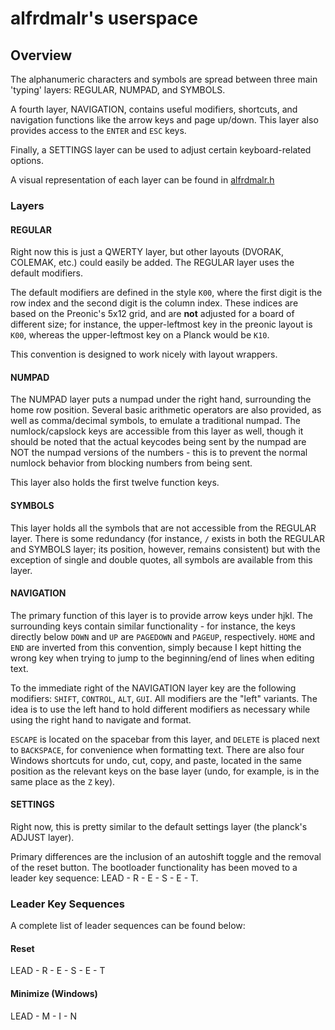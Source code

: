 # alfrdmalr's userspace
## Overview 
The alphanumeric characters and symbols are spread between three main 'typing' layers: REGULAR, NUMPAD, and SYMBOLS. 

A fourth layer, NAVIGATION, contains useful modifiers, shortcuts, and navigation functions like the arrow keys and page up/down. This layer also provides access to the `ENTER` and `ESC` keys.

Finally, a SETTINGS layer can be used to adjust certain keyboard-related options. 

A visual representation of each layer can be found in [alfrdmalr.h](./alfrdmalr.h)

### Layers

#### REGULAR
Right now this is just a QWERTY layer, but other layouts (DVORAK, COLEMAK, etc.) could easily be added. The REGULAR layer uses the default modifiers. 

The default modifiers are defined in the style `K00`, where the first digit is the row index and the second digit is the column index. These indices are based on the Preonic's 5x12 grid, and are **not** adjusted for a board of different size; for instance, the upper-leftmost key in the preonic layout is `K00`, whereas the upper-leftmost key on a Planck would be `K10`.

This convention is designed to work nicely with layout wrappers.

#### NUMPAD
The NUMPAD layer puts a numpad under the right hand, surrounding the home row position. Several basic arithmetic operators are also provided, as well as comma/decimal symbols, to emulate a traditional numpad. The numlock/capslock keys are accessible from this layer as well, though it should be noted that the actual keycodes being sent by the numpad are NOT the numpad versions of the numbers - this is to prevent the normal numlock behavior from blocking numbers from being sent.

This layer also holds the first twelve function keys.

#### SYMBOLS
This layer holds all the symbols that are not accessible from the REGULAR layer. There is some redundancy (for instance, `/` exists in both the REGULAR and SYMBOLS layer; its position, however, remains consistent) but with the exception of single and double quotes, all symbols are available from this layer.

#### NAVIGATION
The primary function of this layer is to provide arrow keys under hjkl. The surrounding keys contain similar functionality - for instance, the keys directly below `DOWN` and `UP` are `PAGEDOWN` and `PAGEUP`, respectively. `HOME` and `END` are inverted from this convention, simply because I kept hitting the wrong key when trying to jump to the beginning/end of lines when editing text.

To the immediate right of the NAVIGATION layer key are the following modifiers: `SHIFT`, `CONTROL`, `ALT`, `GUI`. All modifiers are the "left" variants. The idea is to use the left hand to hold different modifiers as necessary while using the right hand to navigate and format.

`ESCAPE` is located on the spacebar from this layer, and `DELETE` is placed next to `BACKSPACE`, for convenience when formatting text. There are also four Windows shortcuts for undo, cut, copy, and paste, located in the same position as the relevant keys on the base layer (undo, for example, is in the same place as the `Z` key). 

#### SETTINGS
Right now, this is pretty similar to the default settings layer (the planck's ADJUST layer).

Primary differences are the inclusion of an autoshift toggle and the removal of the reset button. The bootloader functionality has been moved to a leader key sequence: LEAD - R - E - S - E - T.

### Leader Key Sequences
A complete list of leader sequences can be found below:

#### Reset
LEAD - R - E - S - E - T

#### Minimize (Windows)
LEAD - M - I - N
